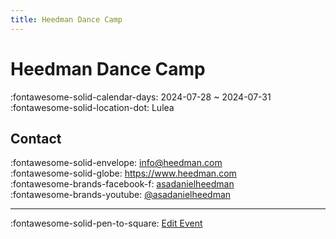```yaml
---
title: Heedman Dance Camp
---
```


# Heedman Dance Camp 

:fontawesome-solid-calendar-days: 2024-07-28 ~ 2024-07-31  
:fontawesome-solid-location-dot: Lulea  


## Contact

:fontawesome-solid-envelope: <info@heedman.com>  
:fontawesome-solid-globe: <https://www.heedman.com>  
:fontawesome-brands-facebook-f: [asadanielheedman](https://www.facebook.com/asadanielheedman)  
:fontawesome-brands-youtube: [@asadanielheedman](https://youtube.com/@asadanielheedman)  

---

:fontawesome-solid-pen-to-square: [Edit Event](https://github.com/swingdance/events/issues/new?assignees=&labels=update+event&projects=&template=03-update_entity.yml&title=Update%20Event%3A%20sv_SE%20%E2%80%A2%20Heedman%20Dance%20Camp&region=sv_SE&year=2024&id=heedman-dance-camp&name=Heedman%20Dance%20Camp&org_id=)
